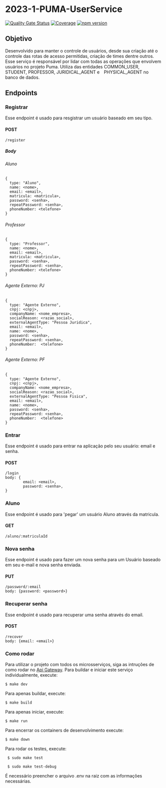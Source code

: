 # 2023-1-PUMA-UserService

[![Quality Gate Status](https://sonarcloud.io/api/project_badges/measure?project=fga-eps-mds_2022-2-PUMA-UserService&metric=alert_status)](https://sonarcloud.io/summary/new_code?id=fga-eps-mds_2022-2-PUMA-UserService) [![Coverage](https://sonarcloud.io/api/project_badges/measure?project=fga-eps-mds_2022-2-PUMA-UserService&metric=coverage)](https://sonarcloud.io/summary/new_code?id=fga-eps-mds_2022-2-PUMA-UserService) [![npm version](https://img.shields.io/badge/npm--express-v4.17.1-blue)](https://www.npmjs.com/package/express/v/4.17.1)

## Objetivo

Desenvolvido para manter o controle de usuários, desde sua criação até o controle das rotas de acesso permitidas, criação de times dentre outros.
Esse serviço é responsável por lidar com todas as operações que envolvem usuários no projeto Puma. Utiliza das entidades COMMON_USER, STUDENT, PROFESSOR, JURIDICAL_AGENT e PHYSICAL_AGENT no banco de dados.

## Endpoints

### Registrar 

Esse endpoint é usado para resgistrar um usuário baseado em seu tipo.

#### POST  
```
/register 
```
##### Body

###### Aluno
```
{
  type: "Aluno", 
  name: <nome>, 
  email: <email>, 
  matricula: <matricula>, 
  password: <senha>, 
  repeatPassword: <senha>, 
  phoneNumber: <telefone>
} 

```
###### Professor
```
{
  type: "Professor", 
  name: <nome>, 
  email: <email>, 
  matricula: <matricula>, 
  password: <senha>, 
  repeatPassword: <senha>, 
  phoneNumber: <telefone>
} 
```
###### Agente Externo: PJ
```
{
  type: "Agente Externo", 
  cnpj: <cnpj>, 
  companyName: <nome_empresa>, 
  socialReason: <razao_social>, 
  externalAgentType: "Pessoa Juridica", 
  email: <email>, 
  name: <nome>, 
  password: <senha>, 
  repeatPassword: <senha>, 
  phoneNumber:  <telefone>
}
```
###### Agente Externo: PF
```
{
  type: "Agente Externo", 
  cnpj: <cnpj>, 
  companyName: <nome_empresa>, 
  socialReason: <razao_social>, 
  externalAgentType: "Pessoa Fisica", 
  email: <email>, 
  name: <nome>, 
  password: <senha>, 
  repeatPassword: <senha>, 
  phoneNumber:  <telefone>
}
```
 
### Entrar 

Esse endpoint é usado para entrar na aplicação pelo seu usuário: email e senha.

#### POST  
```
/login
body: {
        email: <email>,  
        password: <senha>, 
} 
```
 
### Aluno 

Esse endpoint é usado para 'pegar' um usuário Aluno através da matricula.

#### GET  
```
/aluno/:matriculaId 
```

### Nova senha

Esse endpoint é usado para fazer um nova senha para um Usuário baseado em seu e-mail e nova senha enviada.

#### PUT 
```
/password/:email
body: {password: <password>}
```

### Recuperar senha

Esse endpoint é usado para recuperar uma senha através do email.

#### POST 
```
/recover 
body: {email: <email>}
```
 

### Como rodar

Para utilizar o projeto com todos os microsserviços, siga as intruções de como rodar no [Api Gateway](https://github.com/fga-eps-mds/2021-1-PUMA-ApiGateway). Para buildar e iniciar este serviço individualmente, execute:

``` $ make dev ```

Para apenas buildar, execute:

```$ make build ```

Para apenas iniciar, execute:

```$ make run ```

Para encerrar os containers de desenvolvimento execute:

``` $ make down ```

Para rodar os testes, execute:

``` $ sudo make test```

``` $ sudo make test-debug```

É necessário preencher o arquivo .env na raiz com as informações necessárias.
